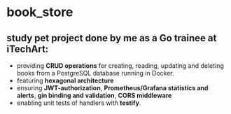 # book_store 
## study pet project done by me as a Go trainee at iTechArt:
- providing **CRUD operations** for creating, reading, updating and deleting books from a PostgreSQL database running in Docker.
- featuring **hexagonal architecture**
- ensuring **JWT-authorization**, **Prometheus/Grafana statistics and alerts**, **gin binding and validation**, **CORS middleware**
- enabling unit tests of handlers with **testify**.
